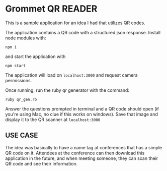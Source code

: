 # Grommet QR READER

This is a sample application for an idea I had that utilizes QR codes.

The application contains a QR code with a structured json response. Install node modules with:

`npm i` 

and start the application with 

`npm start` 

The application will load on `localhost:3000` and request camera permissions.

Once running, run the ruby qr generator with the command:

`ruby qr_gen.rb`

Answer the questions prompted in terminal and a QR code should open (if you're using Mac, no clue if this works on windows). Save that image and display it to the QR scanner at `localhost:3000`

## USE CASE

The idea was basically to have a name tag at conferences that has a simple QR code on it. Attendees at the conference can then download this application in the future, and when meeting someone, they can scan their QR code and see their information.
